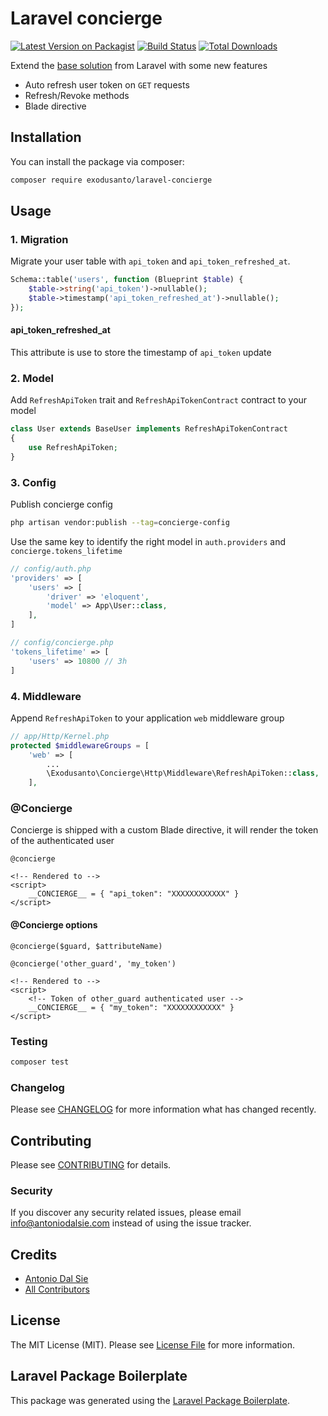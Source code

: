 # Laravel concierge

[![Latest Version on Packagist](https://img.shields.io/packagist/v/exodusanto/laravel-concierge.svg?style=flat-square)](https://packagist.org/packages/exodusanto/laravel-concierge)
[![Build Status](https://img.shields.io/travis/exodusanto/laravel-concierge/master.svg?style=flat-square)](https://travis-ci.org/exodusanto/laravel-concierge)
[![Total Downloads](https://img.shields.io/packagist/dt/exodusanto/laravel-concierge.svg?style=flat-square)](https://packagist.org/packages/exodusanto/laravel-concierge)

Extend the [base solution](https://laravel.com/docs/6.x/api-authentication) from Laravel with some new features

- Auto refresh user token on `GET` requests
- Refresh/Revoke methods
- Blade directive

## Installation

You can install the package via composer:

```bash
composer require exodusanto/laravel-concierge
```

## Usage

### 1. Migration
Migrate your user table with `api_token` and `api_token_refreshed_at`.

``` php
Schema::table('users', function (Blueprint $table) {
    $table->string('api_token')->nullable();
    $table->timestamp('api_token_refreshed_at')->nullable();
});
```

#### api_token_refreshed_at
This attribute is use to store the timestamp of `api_token` update

### 2. Model
Add `RefreshApiToken` trait and `RefreshApiTokenContract` contract to your model
``` php
class User extends BaseUser implements RefreshApiTokenContract
{
    use RefreshApiToken;
}
```

### 3. Config

Publish concierge config
```bash
php artisan vendor:publish --tag=concierge-config
```

Use the same key to identify the right model in `auth.providers` and `concierge.tokens_lifetime`
``` php
// config/auth.php
'providers' => [
    'users' => [
        'driver' => 'eloquent',
        'model' => App\User::class,
    ],
]

// config/concierge.php
'tokens_lifetime' => [
    'users' => 10800 // 3h
]
```

### 4. Middleware

Append `RefreshApiToken` to your application `web` middleware group
```php
// app/Http/Kernel.php
protected $middlewareGroups = [
    'web' => [
        ...
        \Exodusanto\Concierge\Http\Middleware\RefreshApiToken::class,
    ],
```

### @Concierge

Concierge is shipped with a custom Blade directive, it will render the token of the authenticated user
``` twig
@concierge

<!-- Rendered to -->
<script>
    __CONCIERGE__ = { "api_token": "XXXXXXXXXXXX" }
</script>
```

#### @Concierge options
`@concierge($guard, $attributeName)`
``` twig
@concierge('other_guard', 'my_token')

<!-- Rendered to -->
<script>
    <!-- Token of other_guard authenticated user -->
    __CONCIERGE__ = { "my_token": "XXXXXXXXXXXX" }
</script>
```


### Testing

``` bash
composer test
```

### Changelog

Please see [CHANGELOG](CHANGELOG.md) for more information what has changed recently.

## Contributing

Please see [CONTRIBUTING](CONTRIBUTING.md) for details.

### Security

If you discover any security related issues, please email info@antoniodalsie.com instead of using the issue tracker.

## Credits

- [Antonio Dal Sie](https://github.com/exodusanto)
- [All Contributors](../../contributors)

## License

The MIT License (MIT). Please see [License File](LICENSE.md) for more information.

## Laravel Package Boilerplate

This package was generated using the [Laravel Package Boilerplate](https://laravelpackageboilerplate.com).
